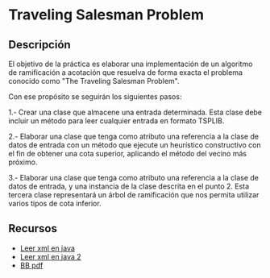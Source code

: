 # Traveling Salesman Problem

## Descripción
El objetivo de la práctica es elaborar una implementación de un algoritmo de ramificación a acotación que resuelva de forma exacta el problema conocido como "The Traveling Salesman Problem".

Con ese propósito se seguirán los siguientes pasos:

1.- Crear una clase que almacene una entrada determinada. Esta clase debe incluir un método para leer cualquier entrada en formato TSPLIB.

2.- Elaborar una clase que tenga como atributo una referencia a la clase de datos de entrada con un método que ejecute un heurístico constructivo con el fin de obtener una cota superior, aplicando el método del vecino más próximo.

3.- Elaborar una clase que tenga como atributo una referencia a la clase de datos de entrada, y una instancia de la clase descrita en el punto 2. Esta tercera clase representará un árbol de ramificación que nos permita utilizar varios tipos de cota inferior.

## Recursos
* [Leer xml en java](http://javiergarbedo.es/53-apuntes-java/xml/247-ejemplo-de-lectura-de-fichero-xml-usando-dom)
* [Leer xml en java 2](http://www.novanebula.net/blog/archives/144-Analizar-XML-con-Java.html)
* [BB pdf](http://www.etsii.urjc.es/~edi/Sistemas/documentos/Tema4.3.4_RamificacionYPoda.pdf)
